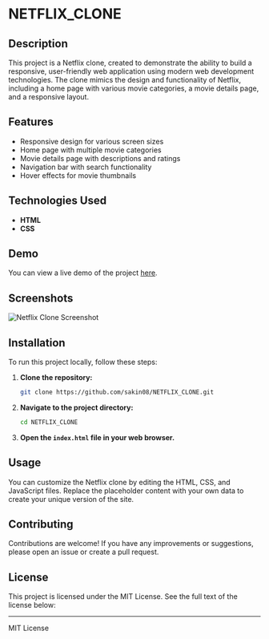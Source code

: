 
# NETFLIX_CLONE

## Description

This project is a Netflix clone, created to demonstrate the ability to build a responsive, user-friendly web application using modern web development technologies. The clone mimics the design and functionality of Netflix, including a home page with various movie categories, a movie details page, and a responsive layout.

## Features

- Responsive design for various screen sizes
- Home page with multiple movie categories
- Movie details page with descriptions and ratings
- Navigation bar with search functionality
- Hover effects for movie thumbnails

## Technologies Used

- **HTML**
- **CSS**


## Demo

You can view a live demo of the project [here](https://sakin08.github.io/NETFLIX_CLONE/).

## Screenshots

![Netflix Clone Screenshot](https://github.com/sakin08/NETFLIX_CLONE/blob/master/screenshot.png)

## Installation

To run this project locally, follow these steps:

1. **Clone the repository:**
    ```sh
    git clone https://github.com/sakin08/NETFLIX_CLONE.git
    ```
2. **Navigate to the project directory:**
    ```sh
    cd NETFLIX_CLONE
    ```
3. **Open the `index.html` file in your web browser.**

## Usage

You can customize the Netflix clone by editing the HTML, CSS, and JavaScript files. Replace the placeholder content with your own data to create your unique version of the site.

## Contributing

Contributions are welcome! If you have any improvements or suggestions, please open an issue or create a pull request.

## License

This project is licensed under the MIT License. See the full text of the license below:

---

MIT License

